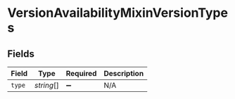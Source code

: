 # VersionAvailabilityMixinVersionTypes


## Fields

| Field              | Type               | Required           | Description        |
| ------------------ | ------------------ | ------------------ | ------------------ |
| `type`             | *string*[]         | :heavy_minus_sign: | N/A                |